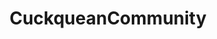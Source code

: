 ---
title: CuckqueanCommunity
crosslinks:
- Escorts
- cuckquean
- Swingers
- hentaifemdom
- Femaleorgasmdenial
---